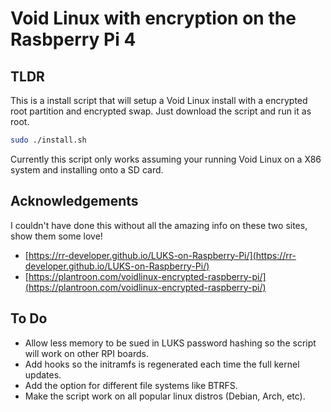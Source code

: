 # Void Linux with encryption on the Rasbperry Pi 4


## TLDR

This is a install script that will setup a Void Linux install with a encrypted root partition and encrypted swap. Just download the script and run it as root.

```bash
sudo ./install.sh
```

Currently this script only works assuming your running Void Linux on a X86 system and installing onto a SD card.

## Acknowledgements

I couldn't have done this without all the amazing info on these two sites, show them some love!

- [https://rr-developer.github.io/LUKS-on-Raspberry-Pi/](https://rr-developer.github.io/LUKS-on-Raspberry-Pi/)
- [https://plantroon.com/voidlinux-encrypted-raspberry-pi/](https://plantroon.com/voidlinux-encrypted-raspberry-pi/)

## To Do
- Allow less memory to be sued in LUKS password hashing so the script will work on other RPI boards.
- Add hooks so the initramfs is regenerated each time the full kernel updates.
- Add the option for different file systems like BTRFS.
- Make the script work on all popular linux distros (Debian, Arch, etc).
